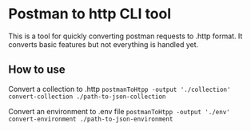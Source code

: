 # Postman to http CLI tool

This is a tool for quickly converting postman requests to .http format.
It converts basic features but not everything is handled yet.

## How to use

Convert a collection to .http
`postmanToHtpp -output './collection' convert-collection ./path-to-json-collection`

Convert an environment to .env file
`postmanToHtpp -output './env' convert-environment ./path-to-json-environment`
